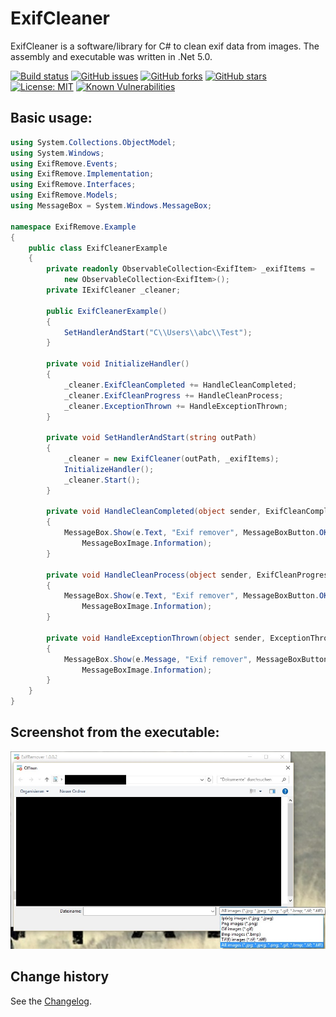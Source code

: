 # ExifCleaner
ExifCleaner is a software/library for C# to clean exif data from images.
The assembly and executable was written in .Net 5.0.

[![Build status](https://ci.appveyor.com/api/projects/status/hoy66w2g8vgsx0ou?svg=true)](https://ci.appveyor.com/project/SeppPenner/exifcleaner)
[![GitHub issues](https://img.shields.io/github/issues/SeppPenner/ExifCleaner.svg)](https://github.com/SeppPenner/ExifCleaner/issues)
[![GitHub forks](https://img.shields.io/github/forks/SeppPenner/ExifCleaner.svg)](https://github.com/SeppPenner/ExifCleaner/network)
[![GitHub stars](https://img.shields.io/github/stars/SeppPenner/ExifCleaner.svg)](https://github.com/SeppPenner/ExifCleaner/stargazers)
[![License: MIT](https://img.shields.io/badge/License-MIT-blue.svg)](https://raw.githubusercontent.com/SeppPenner/ExifCleaner/master/License.txt)
[![Known Vulnerabilities](https://snyk.io/test/github/SeppPenner/ExifCleaner/badge.svg)](https://snyk.io/test/github/SeppPenner/ExifCleaner)

## Basic usage:
```csharp
using System.Collections.ObjectModel;
using System.Windows;
using ExifRemove.Events;
using ExifRemove.Implementation;
using ExifRemove.Interfaces;
using ExifRemove.Models;
using MessageBox = System.Windows.MessageBox;

namespace ExifRemove.Example
{
    public class ExifCleanerExample
    {
        private readonly ObservableCollection<ExifItem> _exifItems =
            new ObservableCollection<ExifItem>();
        private IExifCleaner _cleaner;

        public ExifCleanerExample()
        {
            SetHandlerAndStart("C\\Users\\abc\\Test");
        }

        private void InitializeHandler()
        {
            _cleaner.ExifCleanCompleted += HandleCleanCompleted;
            _cleaner.ExifCleanProgress += HandleCleanProcess;
            _cleaner.ExceptionThrown += HandleExceptionThrown;
        }

        private void SetHandlerAndStart(string outPath)
        {
            _cleaner = new ExifCleaner(outPath, _exifItems);
            InitializeHandler();
            _cleaner.Start();
        }

        private void HandleCleanCompleted(object sender, ExifCleanCompletedEventArgs e)
        {
            MessageBox.Show(e.Text, "Exif remover", MessageBoxButton.OK,
                MessageBoxImage.Information);
        }

        private void HandleCleanProcess(object sender, ExifCleanProgressEventArgs e)
        {
            MessageBox.Show(e.Text, "Exif remover", MessageBoxButton.OK,
                MessageBoxImage.Information);
        }

        private void HandleExceptionThrown(object sender, ExceptionThrownEventArgs e)
        {
            MessageBox.Show(e.Message, "Exif remover", MessageBoxButton.OK,
                MessageBoxImage.Information);
        }
    }
}
```

## Screenshot from the executable:
![Screenshot from the executable](https://github.com/SeppPenner/ExifCleaner/blob/master/Screenshot_2.JPG "Screenshot from the executable")

Change history
--------------

See the [Changelog](https://github.com/SeppPenner/ExifCleaner/blob/master/Changelog.md).